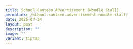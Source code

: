 ```yaml
---
title: School Canteen Advertisement (Noodle Stall)
permalink: /school-canteen-advertisement-noodle-stall/
date: 2025-07-24
layout: post
description: ""
image: ""
variant: tiptap
---
```

